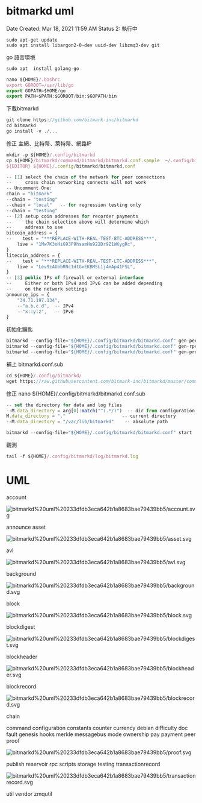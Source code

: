 # bitmarkd uml

Date Created: Mar 18, 2021 11:59 AM
Status 2: 執行中

```
sudo apt-get update
sudo apt install libargon2-0-dev uuid-dev libzmq3-dev git
```

go 語言環境

```jsx
sudo apt  install golang-go

nano ${HOME}/.bashrc
export GOROOT=/usr/lib/go
export GOPATH=$HOME/go
export PATH=$PATH:$GOROOT/bin:$GOPATH/bin
```

下載bitmarkd

```jsx
git clone https://github.com/bitmark-inc/bitmarkd
cd bitmarkd
go install -v ./...
```

修正 主網、比特幣、萊特幣、網路IP

```jsx
mkdir -p ${HOME}/.config/bitmarkd
cp ${HOME}/bitmarkd/command/bitmarkd/bitmarkd.conf.sample  ~/.config/bitmarkd/bitmarkd.conf
${EDITOR} ${HOME}/.config/bitmarkd/bitmarkd.conf
```

```jsx
-- [1] select the chain of the network for peer connections
--     cross chain networking connects will not work
-- Uncomment One:
chain = "bitmark"
--chain = "testing"
--chain = "local"   -- for regression testing only
--chain = "testing"
-- [2] setup coin addresses for recorder payments
--     the chain selection above will determine which
--     address to use
bitcoin_address = {
--    test = "***REPLACE-WITH-REAL-TEST-BTC-ADDRESS***",
    live = "1Mw7K3oHiG93F9hsamHu922Dr9Z1WKygRc",
}
litecoin_address = {
--    test = "***REPLACE-WITH-REAL-TEST-LTC-ADDRESS***",
    live = "Lev9zAUbbRNc1dtGxEKBMSL1j4mAp41FSL",
}
-- [3] public IPs of firewall or external interface
--     Either or both IPv4 and IPv6 can be added depending
--     on the network settings
announce_ips = {
    "34.71.197.134",
    --"a.b.c.d",  -- IPv4
    --"x::y:z",   -- IPv6
}
```

初始化鑰匙

```jsx
bitmarkd --config-file="${HOME}/.config/bitmarkd/bitmarkd.conf" gen-peer-identity "${HOME}/.config/bitmarkd/"
bitmarkd --config-file="${HOME}/.config/bitmarkd/bitmarkd.conf" gen-rpc-cert "${HOME}/.config/bitmarkd/"
bitmarkd --config-file="${HOME}/.config/bitmarkd/bitmarkd.conf" gen-proof-identity "${HOME}/.config/bitmarkd/"
```

補上 bitmarkd.conf.sub

```jsx
cd ${HOME}/.config/bitmarkd/
wget https://raw.githubusercontent.com/bitmark-inc/bitmarkd/master/command/bitmarkd/bitmarkd.conf.sub
```

修正 nano ${HOME}/.config/bitmarkd/bitmarkd.conf.sub

```jsx
-- set the directory for data and log files
--M.data_directory = arg[0]:match("^(.*/)")  -- dir from configuration file
M.data_directory = "."                     -- current directory
--M.data_directory = "/var/lib/bitmarkd"    -- absolute path
```

```jsx
bitmarkd --config-file="${HOME}/.config/bitmarkd/bitmarkd.conf" start
```

 觀測

```jsx
tail -f ${HOME}/.config/bitmarkd/log/bitmarkd.log
```

# UML

account

![bitmarkd%20uml%20233dfdb3eca642b1a8683bae79439bb5/account.svg](bitmarkd%20uml%20233dfdb3eca642b1a8683bae79439bb5/account.svg)

announce
asset

![bitmarkd%20uml%20233dfdb3eca642b1a8683bae79439bb5/asset.svg](bitmarkd%20uml%20233dfdb3eca642b1a8683bae79439bb5/asset.svg)

avl

![bitmarkd%20uml%20233dfdb3eca642b1a8683bae79439bb5/avl.svg](bitmarkd%20uml%20233dfdb3eca642b1a8683bae79439bb5/avl.svg)

background

![bitmarkd%20uml%20233dfdb3eca642b1a8683bae79439bb5/background.svg](bitmarkd%20uml%20233dfdb3eca642b1a8683bae79439bb5/background.svg)

block

![bitmarkd%20uml%20233dfdb3eca642b1a8683bae79439bb5/block.svg](bitmarkd%20uml%20233dfdb3eca642b1a8683bae79439bb5/block.svg)

blockdigest

![bitmarkd%20uml%20233dfdb3eca642b1a8683bae79439bb5/blockdigest.svg](bitmarkd%20uml%20233dfdb3eca642b1a8683bae79439bb5/blockdigest.svg)

blockheader

![bitmarkd%20uml%20233dfdb3eca642b1a8683bae79439bb5/blockheader.svg](bitmarkd%20uml%20233dfdb3eca642b1a8683bae79439bb5/blockheader.svg)

blockrecord

![bitmarkd%20uml%20233dfdb3eca642b1a8683bae79439bb5/blockrecord.svg](bitmarkd%20uml%20233dfdb3eca642b1a8683bae79439bb5/blockrecord.svg)

chain

command
configuration
constants
counter
currency
debian
difficulty
doc
fault
genesis
hooks
merkle
messagebus
mode
ownership
pay
payment
peer
proof

![bitmarkd%20uml%20233dfdb3eca642b1a8683bae79439bb5/proof.svg](bitmarkd%20uml%20233dfdb3eca642b1a8683bae79439bb5/proof.svg)

publish
reservoir
rpc
scripts
storage
testing
transactionrecord

![bitmarkd%20uml%20233dfdb3eca642b1a8683bae79439bb5/transactionrecord.svg](bitmarkd%20uml%20233dfdb3eca642b1a8683bae79439bb5/transactionrecord.svg)

util
vendor
zmqutil